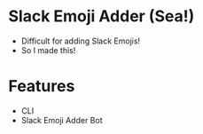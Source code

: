 # Slack Emoji Adder (Sea!)

- Difficult for adding Slack Emojis!
- So I made this!

# Features
- CLI
- Slack Emoji Adder Bot
